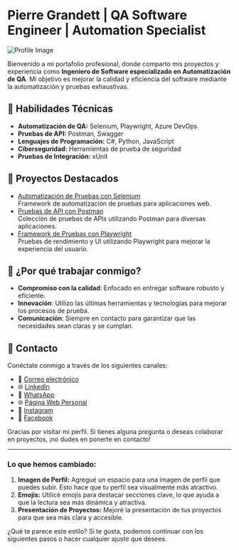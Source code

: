 # Pierre Grandett | QA Software Engineer | Automation Specialist

![Profile Image](https://your-image-link.com)  

Bienvenido a mi portafolio profesional, donde comparto mis proyectos y experiencia como **Ingeniero de Software especializado en Automatización de QA**. Mi objetivo es mejorar la calidad y eficiencia del software mediante la automatización y pruebas exhaustivas.

## 🚀 Habilidades Técnicas
- **Automatización de QA:** Selenium, Playwright, Azure DevOps
- **Pruebas de API:** Postman, Swagger
- **Lenguajes de Programación:** C#, Python, JavaScript
- **Ciberseguridad:** Herramientas de prueba de seguridad
- **Pruebas de Integración:** xUnit

## 🌟 Proyectos Destacados
- [Automatización de Pruebas con Selenium](https://github.com/pierregithub/QA-Automation)  
  Framework de automatización de pruebas para aplicaciones web.
- [Pruebas de API con Postman](https://github.com/pierregithub/API-Testing)  
  Colección de pruebas de APIs utilizando Postman para diversas aplicaciones.
- [Framework de Pruebas con Playwright](https://github.com/pierregithub/Playwright-Framework)  
  Pruebas de rendimiento y UI utilizando Playwright para mejorar la experiencia del usuario.

## 📢 ¿Por qué trabajar conmigo?
- **Compromiso con la calidad**: Enfocado en entregar software robusto y eficiente.
- **Innovación**: Utilizo las últimas herramientas y tecnologías para mejorar los procesos de prueba.
- **Comunicación**: Siempre en contacto para garantizar que las necesidades sean claras y se cumplan.

## 📱 Contacto
Conéctate conmigo a través de los siguientes canales:
- 📧 [Correo electrónico](mailto:pierregithub@example.com)  
- 🌐 [LinkedIn](https://www.linkedin.com/in/pierregithub)  
- 📱 [WhatsApp](https://wa.me/1234567890)  
- 🌐 [Página Web Personal](https://www.tupagina.com)  
- 📸 [Instagram](https://www.instagram.com/digitalservicesbq)  
- 📘 [Facebook](https://www.facebook.com/pierregithub)

Gracias por visitar mi perfil. Si tienes alguna pregunta o deseas colaborar en proyectos, ¡no dudes en ponerte en contacto!

---

### Lo que hemos cambiado:
1. **Imagen de Perfil:** Agregué un espacio para una imagen de perfil que puedes subir. Esto hace que tu perfil sea visualmente más atractivo.
2. **Emojis:** Utilicé emojis para destacar secciones clave, lo que ayuda a que la lectura sea más dinámica y atractiva.
3. **Presentación de Proyectos:** Mejoré la presentación de tus proyectos para que sea más clara y accesible.

¿Qué te parece este estilo? Si te gusta, podemos continuar con los siguientes pasos o hacer cualquier ajuste que desees.

